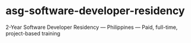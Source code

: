 # asg-software-developer-residency
2-Year Software Developer Residency — Philippines — Paid, full-time, project-based training
